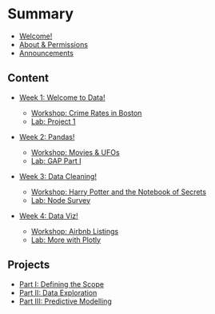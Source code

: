 # Summary

* [Welcome!](README.md)
* [About & Permissions](tools/about/ABOUT.md)
* [Announcements](tools/about/announcements.md)

## Content
* [Week 1: Welcome to Data!](week-1/README.md)    
    * [Workshop: Crime Rates in Boston](week-1/workshop/README.md)     
    * [Lab: Project 1](projects/project-1/README.md)

* [Week 2: Pandas!](week-2/README.md)
    * [Workshop: Movies & UFOs](week-2/workshop/README.md)     
    * [Lab: GAP Part I](week-2/lab/README.md)  

* [Week 3: Data Cleaning!](week-3/README.md)    
    * [Workshop: Harry Potter and the Notebook of Secrets](week-3/workshop/README.md)     
    * [Lab: Node Survey](week-3/lab/README.md)  

* [Week 4: Data Viz!](week-4/README.md)    
    * [Workshop: Airbnb Listings](week-4/workshop/README.md)     
    * [Lab: More with Plotly](week-4/lab/README.md)

<!--
 * [Week 5: DEI in Tech!](week-5/README.md)    (want to figure this out asap)
    * [Workshop I: Project Presentations](week-5/README.md)
    * [Workshop II: Diversity, Equity, and Inclusion](week-5/README.md) 
    * [Lab: NASA Astronauts](archives/data-practice/README.md)  

* [Week 6: Machine Learning!](week-6/README.md)    
    * [Workshop I: Human Intuition](week-6/workshop/intro-ml.md)    
    * [Workshop II: Heart Disease](week-6/workshop/README.md)     
    * [Lab: Project Management](archives/ml-article/README.md)  

* [Week 7: Algorithms & Performance](week-7/README.md)    
    * [Workshop I: KNN and Decision Trees](week-7/workshop/README.md)   
    * [Workshop II: Classification Metrics](week-7/workshop/classification-metrics/README.md)    
    * [Lab: Confusion Matrices in Detail](week-7/lab/README.md)  

* [Week 8: Regression Models & Bias Variance](week-8/README.md)    
    * [Workshop I: Linear Regression](week-8/workshop/lin-reg/lin-reg.md)    
    * [Workshop II: Bias Variance](week-8/workshop/bias-var/bias_var.md)    (Switch this with Lab?)
    * [Lab: Logistic Regression](week-8/lab/log-reg.md)    
    * [Mid-Semester Feedback Form](https://fall21-midsemester.paperform.co/)

* [Week 9: NLP + PCA](week-9/README.md)    (still up in the air)
    * [Workshop I: NLP](week-9/workshop/README.md)        
    * [Workshop II: PCA](week-9/workshop/pca.md)        

* [Week 10: Show and Tell!](week-10/README.md)

## Archives

* [DevOps!](archives/devops/README.md)    
    * [Workshop: ASCII Star Wars](archives/devops/workshop/README.md)     
    * [Workshop I: Bash for Beginners](archives/devops/workshop/bash.md)    
    * [Workshop II: Guide to Git](archives/devops/workshop/git.md)    
    * [Workshop III: Environments made Easy](archives/devops/workshop/venv.md)    
-->
## Projects
* [Part I: Defining the Scope](projects/project-1/scoping.md)  
* [Part II: Data Exploration](projects/project-2/README.md)    
* [Part III: Predictive Modelling](projects/project-3/README.md) 
